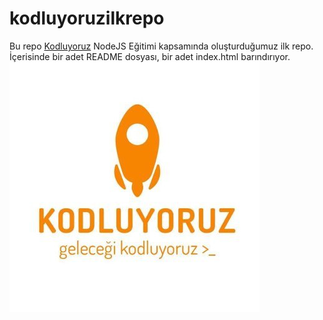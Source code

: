 # kodluyoruzilkrepo
Bu repo [Kodluyoruz](https://ww.kodluyoruz.org./) NodeJS Eğitimi kapsamında oluşturduğumuz ilk repo. İçerisinde bir adet README  dosyası, bir adet index.html barındırıyor.
![Kodluyoruz Logo](https://raw.githubusercontent.com/Kodluyoruz/taskforce/git/git/markdown-nedir-nasil-kullaniriz-/figures/kodluyoruz_logo.jpg)